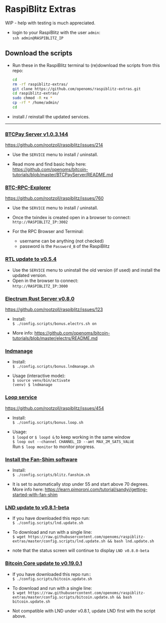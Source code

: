 # RaspiBlitz Extras

WIP - help with testing is much appreciated.  

* login to your RaspiBlitz with the user `admin`:  
    `ssh admin@RASPIBLITZ_IP`

## Download the scripts

* Run these in the RaspiBlitz terminal to (re)download the scripts from this repo: 

    ```bash
    cd
    rm -rf raspiblitz-extras/
    git clone https://github.com/openoms/raspiblitz-extras.git
    cd raspiblitz-extras/
    sudo chmod -R +x *
    cp -rf * /home/admin/
    cd
    ```
*  install / reinstall the updated services.
---

### [BTCPay Server v1.0.3.144](config.scripts/bonus.btcpayserver.sh)
https://github.com/rootzoll/raspiblitz/issues/214

* Use the `SERVICE` menu to install / uninstall.

* Read more and find basic help here:   
https://github.com/openoms/bitcoin-tutorials/blob/master/BTCPayServer/README.md


### [BTC-RPC-Explorer](/config.scripts/bonus.btc-rpc-explorer.sh)
https://github.com/rootzoll/raspiblitz/issues/760
* Use the `SERVICE` menu to install / uninstall.

* Once the txindex is created open in a browser to connect:  
`http://RASPIBLITZ_IP:3002`

* For the RPC Browser and Terminal:
    * username can be anything (not checked)
    * password is the `Password_B` of the RaspiBlitz

### [RTL update to v0.5.4](/config.scripts/bonus.rtl.sh)
* Use the `SERVICE` menu to uninstall the old version (if used) and install the updated version.
* Open in the browser to connect:  
`http://RASPIBLITZ_IP:3000`

### [Electrum Rust Server v0.8.0](/config.scripts/bonus.electrs.sh) 
https://github.com/rootzoll/raspiblitz/issues/123
* Install:  
`$ ./config.scripts/bonus.electrs.sh on`

* More info: https://github.com/openoms/bitcoin-tutorials/blob/master/electrs/README.md    

### [lndmanage](https://github.com/bitromortac/lndmanage)
* Install:  
`$ ./config.scripts/bonus.lndmanage.sh`

* Usage (interactive mode):  
`$ source venv/bin/activate`  
`(venv) $ lndmanage `

### [Loop service](/config.scripts/bonus.loop.sh)  
https://github.com/rootzoll/raspiblitz/issues/454
* Install:  
`$ ./config.scripts/bonus.loop.sh`

* Usage:  
`$ loopd` or `$ loopd &` to keep working in the same window  
`$ loop out --channel CHANNEL_ID --amt MAX_2M_SATS_VALUE`  
Run `$ loop monitor` to monitor progress.

### [Install the Fan-Shim software](/config.scripts/blitz.fanshim.sh)
* Install:  
`$ ./config.scripts/blitz.fanshim.sh`

* It is set to automatically stop under 55 and start above 70 degrees.  
More info here: https://learn.pimoroni.com/tutorial/sandyj/getting-started-with-fan-shim

### [LND update to v0.8.1-beta](/config.scripts/lnd.update.sh)

* If you have downloaded this repo run:  
   `$ ./config.scripts/lnd.update.sh`

* To download and run with a single line:  
`$ wget https://raw.githubusercontent.com/openoms/raspiblitz-extras/master/config.scripts/lnd.update.sh && bash lnd.update.sh`

* note that the status screen will continue to display `LND v0.8.0-beta`

### [Bitcoin Core update to v0.19.0.1](/config.scripts/bitcoin.update.sh)
* If you have downloaded this repo run::  
   `$ ./config.scripts/bitcoin.update.sh`
* To download and run with a single line:  
`$ wget https://raw.githubusercontent.com/openoms/raspiblitz-extras/master/config.scripts/bitcoin.update.sh && bash bitcoin.update.sh`

* Not compatible with LND under v0.8.1, update LND first with the script above.